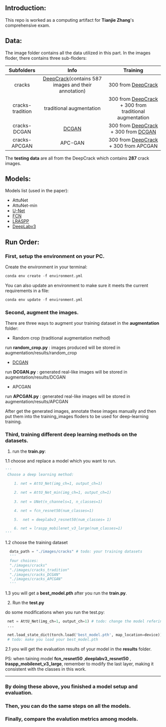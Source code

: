 ## Introduction:

This repo is worked as a computing artifact for **Tianjie Zhang**'s comprehensive exam.


## Data:

The image folder contains all the data utilized in this part. In the images floder, there contains three sub-floders: 


| Subfolders      | Info                                           |   Training | 
| :------------:   | :-------------:                                  |:--------:|
| cracks          |  [DeepCrack](https://github.com/yhlleo/DeepCrack)(contains 587 images and their annotation)| 300 from [DeepCrack](https://github.com/yhlleo/DeepCrack)|
| cracks-tradition| traditional augmentation   |300 from [DeepCrack](https://github.com/yhlleo/DeepCrack) + 300 from traditional augmentation |
| cracks-DCGAN     |   [DCGAN](https://github.com/soumith/dcgan.torch)     |300 from [DeepCrack](https://github.com/yhlleo/DeepCrack) + 300  from [DCGAN](https://github.com/soumith/dcgan.torch) |
| cracks-APCGAN|    APC-GAN    | 300  from [DeepCrack](https://github.com/yhlleo/DeepCrack) + 300 from APCGAN    |      

The **testing data** are all from the DeepCrack which contains **287** crack images.

## Models:

Models list (used in the paper): 

- AttuNet
- AttuNet-min
- [U-Net](https://github.com/milesial/Pytorch-UNet)
- [FCN](https://pytorch.org/vision/stable/models/generated/torchvision.models.segmentation.fcn_resnet50.html#torchvision.models.segmentation.fcn_resnet50)
- [LRASPP](https://pytorch.org/vision/stable/models/generated/torchvision.models.segmentation.lraspp_mobilenet_v3_large.html#torchvision.models.segmentation.lraspp_mobilenet_v3_large)
- [DeepLabv3](https://pytorch.org/vision/stable/models/generated/torchvision.models.segmentation.deeplabv3_resnet50.html#torchvision.models.segmentation.deeplabv3_resnet50)


## Run Order:
### First, setup the environment on your PC.
 Create the environment in your terminal: 
```python 
conda env create -f environment.yml 
```
You can also update an environment to make sure it meets the current requirements in a file:
```python 
conda env update -f environment.yml
```
### Second, augment the images.

There are three ways to augment your training dataset in the **augmentation** folder:

- Random crop (traditional augmentation method)

run **random_crop.py** : images produced will be stored in augmentation/results/random_crop


- [DCGAN](https://github.com/soumith/dcgan.torch)

run **DCGAN.py** : generated real-like images will be stored in augmentation/results/DCGAN

- APCGAN

run **APCGAN.py** : generated real-like images will be stored in augmentation/results/APCGAN


After get the generated images, annotate these images manually and then put them into the training_images floders to be used for deep-learning training.

### Third, training different deep learning methods on the datasets.

1. run the **train.py**: 

1.1  choose and replace a model which you want to run.

```python 
'''
 Choose a deep learning method:

    1. net = AttU_Net(img_ch=1, output_ch=1)

    2. net = AttU_Net_min(img_ch=1, output_ch=1)
    
    3. net = UNet(n_channels=1, n_classes=1)

    4. net = fcn_resnet50(num_classes=1)

    5.  net = deeplabv3_resnet50(num_classes= 1)

    6. net = lraspp_mobilenet_v3_large(num_classes=1)
'''
```

1.2 choose the training dataset
```python 
  data_path = "./images/cracks" # todo: your training datasets
  '''
  four choices: 
  "./images/cracks"
  "./images/cracks_tradition"
  "./images/cracks_DCGAN"
  "./images/cracks_APCGAN"
  '''
```
1.3 you will get a **best_model.pth** after you run the **train.py**.

2. Run the **test.py**

do some modifications when you run the test.py:
```python 
 net = AttU_Net(img_ch=1, output_ch=1) # todo: change the model refering to your trained model
 ...

 net.load_state_dict(torch.load('best_model.pth', map_location=device)) # todo
 # todo: make you load your best_model.pth
```
2.1 you will get the evaluation results of your model in the **results** folder.


PS: when taining model **fcn_resnet50** ,**deeplabv3_resnet50** , **lraspp_mobilenet_v3_large**, remember to modify the last layer, making it consistent with the classes in this work.

---


### By doing these above, you finished a model setup and evaluation. 
### Then, you can do the same steps on all the models.
### Finally, compare the evalution metrics among models.





